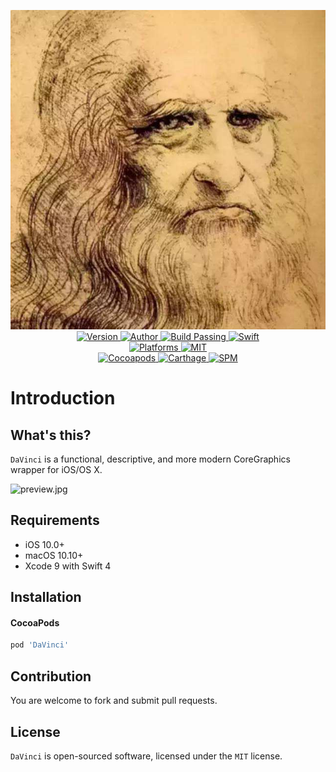 
<p align="center">
  <img src="./Assets/DaVinci.png" alt="DaVinci">
  <br/><a href="https://cocoapods.org/pods/DaVinci">
  <img alt="Version" src="https://img.shields.io/badge/version-1.0.0-brightgreen.svg">
  <img alt="Author" src="https://img.shields.io/badge/author-Meniny-blue.svg">
  <img alt="Build Passing" src="https://img.shields.io/badge/build-passing-brightgreen.svg">
  <img alt="Swift" src="https://img.shields.io/badge/swift-4.0%2B-orange.svg">
  <br/>
  <img alt="Platforms" src="https://img.shields.io/badge/platform-macOS%20%7C%20iOS-lightgrey.svg">
  <img alt="MIT" src="https://img.shields.io/badge/license-MIT-blue.svg">
  <br/>
  <img alt="Cocoapods" src="https://img.shields.io/badge/cocoapods-compatible-brightgreen.svg">
  <img alt="Carthage" src="https://img.shields.io/badge/carthage-working%20on-red.svg">
  <img alt="SPM" src="https://img.shields.io/badge/swift%20package%20manager-compatible-brightgreen.svg">
  </a>
</p>

# Introduction

## What's this?

`DaVinci` is a functional, descriptive, and more modern CoreGraphics wrapper for iOS/OS X.

![preview.jpg](./Assets/preview.jpg)

## Requirements

* iOS 10.0+
* macOS 10.10+
* Xcode 9 with Swift 4

## Installation

#### CocoaPods

```ruby
pod 'DaVinci'
```

## Contribution

You are welcome to fork and submit pull requests.

## License

`DaVinci` is open-sourced software, licensed under the `MIT` license.
